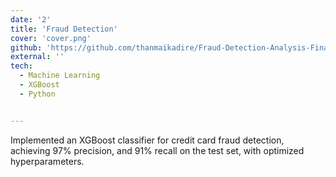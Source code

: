 ```yaml
---
date: '2'
title: 'Fraud Detection'
cover: 'cover.png'
github: 'https://github.com/thanmaikadire/Fraud-Detection-Analysis-Finance-Analytics'
external: ''
tech:
  - Machine Learning
  - XGBoost
  - Python


---
```


Implemented an XGBoost classifier for credit card fraud detection, achieving 97% precision, and 91% recall on the test set, with optimized hyperparameters.
